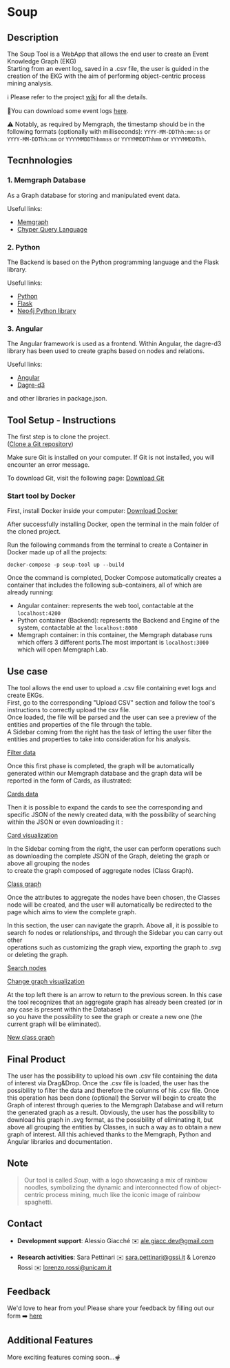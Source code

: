 # Soup

## Description
The Soup Tool is a WebApp that allows the end user to create an Event Knowledge Graph (EKG) <br>
Starting from an event log, saved in a .csv file, the user is guided in the creation of the EKG with the aim of performing object-centric process mining analysis. <br>

ℹ Please refer to the project [wiki](https://bitbucket.org/proslabteam/soup/wiki/Home) for all the details.

📃You can download some event logs [here](https://bitbucket.org/proslabteam/soup-validation/src/main/).

⚠ Notably, as required by Memgraph, the timestamp should be in the following formats (optionally with milliseconds): `YYYY-MM-DDThh:mm:ss` or `YYYY-MM-DDThh:mm` or `YYYYMMDDThhmmss` or `YYYYMMDDThhmm` or `YYYYMMDDThh`.

## Tecnhnologies
### 1. Memgraph Database
As a Graph database for storing and manipulated event data.

Useful links: 
* [Memgraph](https://memgraph.com/) 
* [Chyper Query Language](https://neo4j.com/product/cypher-graph-query-language/?utm_source=google&utm_medium=PaidSearch&utm_campaign=GDB&utm_content=EMEA-X-Awareness-GDB-Text&utm_term=cypher%20query%20language&gad_source=1&gclid=CjwKCAiA9ourBhAVEiwA3L5RFhfAegfrPme8ND2NcBymbz8fhWHLrDI-HbSaK5lhBIA0kp-iR8ZZgRoC47wQAvD_BwE)

### 2. Python
The Backend is based on the Python programming language and the Flask library.

Useful links: 
* [Python](https://www.python.org/)
* [Flask](https://flask.palletsprojects.com/en/3.0.x/)
* [Neo4j Python library](https://neo4j.com/developer/python/)

### 3. Angular
The Angular framework is used as a frontend.  Within Angular, the dagre-d3 library has been used to create graphs based on nodes and relations.

Useful links: 
* [Angular](https://angular.io/)
* [Dagre-d3](https://www.npmjs.com/package/dagre-d3)

and other libraries in package.json.

## Tool Setup - Instructions

The first step is to clone the project. <br> ([Clone a Git repository](https://support.atlassian.com/bitbucket-cloud/docs/clone-a-git-repository/))<br>

Make sure Git is installed on your computer. If Git is not installed, you will encounter an error message.

To download Git, visit the following page: [Download Git](https://git-scm.com/downloads)

### Start tool by Docker

First, install Docker inside your computer: [Download Docker](https://www.docker.com/get-started/)

After successfully installing Docker, open the terminal in the main folder of the cloned project.

Run the following commands from the terminal to create a Container in Docker made up of all the projects:<br>

```
docker-compose -p soup-tool up --build
```

Once the command is completed, Docker Compose automatically creates a container that includes the following sub-containers, all of which are already running:
* Angular container: represents the web tool, contactable at the `localhost:4200`
* Python container (Backend): represents the Backend and Engine of the system, contactable at the `localhost:8080`
* Memgraph container: in this container, the Memgraph database runs which offers 3 different ports.The most important is `localhost:3000` which will open Memgraph Lab.



## Use case
The tool allows the end user to upload a .csv file containing evet logs and create EKGs. <br>
First, go to the corresponding "Upload CSV" section and follow the tool's instructions to correctly upload the csv file. <br>
Once loaded, the file will be parsed and the user can see a preview of the entities and properties of the file through the table. <br>
A Sidebar coming from the right has the task of letting the user filter the entities and properties to take into consideration for his analysis.<br>

[Filter data](https://bitbucket.org/proslabteam/soup/raw/c4753811b425eb364664e811c11c984a1b51c275/ekg_screenshots/screen1.png)

Once this first phase is completed, the graph will be automatically generated within our Memgraph database and the graph data will be reported in the form of Cards, as illustrated:

[Cards data](https://bitbucket.org/proslabteam/soup/raw/c4753811b425eb364664e811c11c984a1b51c275/ekg_screenshots/screen2.png)

Then it is possible to expand the cards to see the corresponding and specific JSON of the newly created data, with the possibility of searching within the JSON or even downloading it : 

[Card visualization](https://bitbucket.org/proslabteam/soup/raw/c4753811b425eb364664e811c11c984a1b51c275/ekg_screenshots/screen3.png)

In the Sidebar coming from the right, the user can perform operations such as downloading the complete JSON of the Graph, deleting the graph or above all grouping the nodes <br> 
to create the graph composed of aggregate nodes (Class Graph). 

[Class graph](https://bitbucket.org/proslabteam/soup/raw/c4753811b425eb364664e811c11c984a1b51c275/ekg_screenshots/screen4.png)

Once the attributes to aggregate the nodes have been chosen, the Classes node will be created, and the user will automatically be redirected to the page which aims to view the complete graph. 

In this section, the user can navigate the graprh. Above all, it is possible to search fo nodes or relationships, and through the Sidebar you can carry out other <br> 
operations such as customizing the graph view, exporting the graph to .svg or deleting the graph.

[Search nodes](https://bitbucket.org/proslabteam/soup/raw/c4753811b425eb364664e811c11c984a1b51c275/ekg_screenshots/screen5.png)

[Change graph visualization](https://bitbucket.org/proslabteam/soup/raw/c4753811b425eb364664e811c11c984a1b51c275/ekg_screenshots/screen6.png)

At the top left there is an arrow to return to the previous screen. In this case the tool recognizes that an aggregate graph has already been created (or in any case is present within the Database)<br> 
so you have the possibility to see the graph or create a new one (the current graph will be eliminated).

[New class graph](https://bitbucket.org/proslabteam/soup/raw/c4753811b425eb364664e811c11c984a1b51c275/ekg_screenshots/screen7.png)


## Final Product
The user has the possibility to upload his own .csv file containing the data of interest via Drag&Drop. 
Once the .csv file is loaded, the user has the possibility to filter the data and therefore the columns of his .csv file.
Once this operation has been done (optional) the Server will begin to create the Graph of interest through queries to the Memgraph Database and will return the generated graph as a result. Obviously, the user has the possibility to download his graph in .svg format, as the possibility of eliminating it, but above all grouping the entities by Classes, in such a way as to obtain a new graph of interest.
All this achieved thanks to the Memgraph, Python and Angular libraries and documentation.

## Note
> Our tool is called _Soup_, with a logo showcasing a mix of rainbow noodles, symbolizing the dynamic and interconnected flow of object-centric process mining, much like the iconic image of rainbow spaghetti.

## Contact
* **Development support**: Alessio Giacché ✉️ ale.giacc.dev@gmail.com

* **Research activities**: Sara Pettinari ✉️ sara.pettinari@gssi.it & Lorenzo Rossi ✉️ lorenzo.rossi@unicam.it


## Feedback
We'd love to hear from you! Please share your feedback by filling out our form ➡️ [here](https://forms.gle/nBgZTeaDefTaYYkk9)


## Additional Features
More exciting features coming soon...🫕

